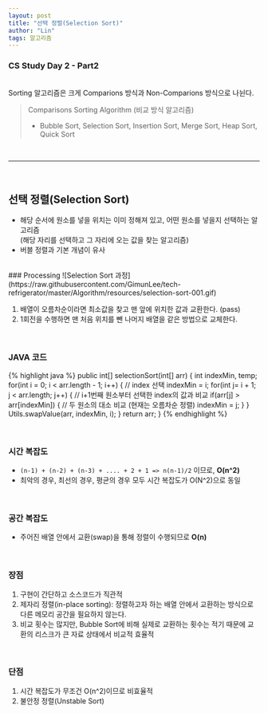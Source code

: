 ```yaml
---
layout: post
title: "선택 정렬(Selection Sort)"
author: "Lin"
tags: 알고리즘
---
```

### CS Study Day 2 - Part2

<br>
Sorting 알고리즘은 크게 Comparions 방식과 Non-Comparions 방식으로 나뉜다.

> Comparisons Sorting Algorithm (비교 방식 알고리즘) <br>
> - Bubble Sort, Selection Sort, Insertion Sort, Merge Sort, Heap Sort, Quick Sort

<br>
<hr>
<br>

## 선택 정렬(Selection Sort)
- 해당 순서에 원소를 넣을 위치는 이미 정해져 있고, 어떤 원소를 넣을지 선택하는 알고리즘 <br>
(해당 자리를 선택하고 그 자리에 오는 값을 찾는 알고리즘)
- 버블 정렬과 기본 개념이 유사

<br>
### Processing
![Selection Sort 과정](https://raw.githubusercontent.com/GimunLee/tech-refrigerator/master/Algorithm/resources/selection-sort-001.gif)

1. 배열이 오름차순이라면 최소값을 찾고 맨 앞에 위치한 값과 교환한다. (pass)
2. 1회전을 수행하면 맨 처음 위치를 뺀 나머지 배열을 같은 방법으로 교체한다. 

<br>

### JAVA 코드
{% highlight java %}
public int[] selectionSort(int[] arr) {
  int indexMin, temp;
  for(int i = 0; i < arr.length - 1; i++) {     // index 선택 
    indexMin = i;
    for(int j= i + 1; j < arr.length; j++) { // i+1번째 원소부터 선택한 index의 값과 비교
      if(arr[j] > arr[indexMin]) {             // 두 원소의 대소 비교 (현재는 오름차순 정렬)
        indexMin = j;
      }
    }
    Utils.swapValue(arr, indexMin, i);
  }
  return arr;
}
{% endhighlight %}

<br>

### 시간 복잡도
- `(n-1) + (n-2) + (n-3) + .... + 2 + 1 => n(n-1)/2` 이므로, **O(n^2)** 
- 최악의 경우, 최선의 경우, 평균의 경우 모두 시간 복잡도가 O(N^2)으로 동일

<br>

### 공간 복잡도 
- 주어진 배열 안에서 교환(swap)을 통해 정렬이 수행되므로 **O(n)**

<br>

### 장점
1. 구현이 간단하고 소스코드가 직관적
2. 제자리 정렬(in-place sorting): 정렬하고자 하는 배열 안에서 교환하는 방식으로 다른 메모리 공간을 필요하지 않는다. 
3. 비교 횟수는 많지만, Bubble Sort에 비해 실제로 교환하는 횟수는 적기 때문에 교환의 리스크가 큰 자료 상태에서 비교적 효율적 

<br>

### 단점
1. 시간 복잡도가 무조건 O(n^2)이므로 비효율적
2. 불안정 정렬(Unstable Sort)









